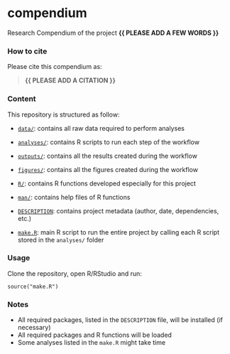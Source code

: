 <!-- README.md is generated from README.Rmd. Please edit that file -->

# compendium

<!-- badges: start -->
<!-- badges: end -->

Research Compendium of the project **{{ PLEASE ADD A FEW WORDS }}**

### How to cite

Please cite this compendium as:

> **{{ PLEASE ADD A CITATION }}**

### Content

This repository is structured as follow:

-   [`data/`](https://github.com/ahasverus/compendium/tree/master/data):
    contains all raw data required to perform analyses

-   [`analyses/`](https://github.com/ahasverus/compendium/tree/master/analyses/):
    contains R scripts to run each step of the workflow

-   [`outputs/`](https://github.com/ahasverus/compendium/tree/master/outputs):
    contains all the results created during the workflow

-   [`figures/`](https://github.com/ahasverus/compendium/tree/master/figures):
    contains all the figures created during the workflow

-   [`R/`](https://github.com/ahasverus/compendium/tree/master/R):
    contains R functions developed especially for this project

-   [`man/`](https://github.com/ahasverus/compendium/tree/master/man):
    contains help files of R functions

-   [`DESCRIPTION`](https://github.com/ahasverus/compendium/tree/master/DESCRIPTION):
    contains project metadata (author, date, dependencies, etc.)

-   [`make.R`](https://github.com/ahasverus/compendium/tree/master/make.R):
    main R script to run the entire project by calling each R script
    stored in the `analyses/` folder

### Usage

Clone the repository, open R/RStudio and run:

    source("make.R")

### Notes

-   All required packages, listed in the `DESCRIPTION` file, will be
    installed (if necessary)
-   All required packages and R functions will be loaded
-   Some analyses listed in the `make.R` might take time
